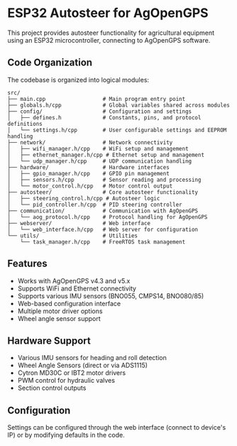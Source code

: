 # ESP32 Autosteer for AgOpenGPS

This project provides autosteer functionality for agricultural equipment using an ESP32 microcontroller, connecting to AgOpenGPS software.

## Code Organization

The codebase is organized into logical modules:

```
src/
├── main.cpp                  # Main program entry point
├── globals.h/cpp             # Global variables shared across modules
├── config/                   # Configuration and settings
│   ├── defines.h             # Constants, pins, and protocol definitions
│   └── settings.h/cpp        # User configurable settings and EEPROM handling
├── network/                  # Network connectivity
│   ├── wifi_manager.h/cpp    # WiFi setup and management
│   ├── ethernet_manager.h/cpp # Ethernet setup and management
│   └── udp_manager.h/cpp     # UDP communication handling
├── hardware/                 # Hardware interfaces
│   ├── gpio_manager.h/cpp    # GPIO pin management
│   ├── sensors.h/cpp         # Sensor reading and processing
│   └── motor_control.h/cpp   # Motor control output
├── autosteer/                # Core autosteer functionality
│   ├── steering_control.h/cpp # Autosteer logic
│   └── pid_controller.h/cpp  # PID steering controller
├── communication/            # Communication with AgOpenGPS
│   └── aog_protocol.h/cpp    # Protocol handling for AgOpenGPS
├── webserver/                # Web interface
│   └── web_interface.h/cpp   # Web server for configuration
└── utils/                    # Utilities
    └── task_manager.h/cpp    # FreeRTOS task management
```

## Features

- Works with AgOpenGPS v4.3 and v5.x
- Supports WiFi and Ethernet connectivity
- Supports various IMU sensors (BNO055, CMPS14, BNO080/85)
- Web-based configuration interface
- Multiple motor driver options
- Wheel angle sensor support

## Hardware Support

- Various IMU sensors for heading and roll detection
- Wheel Angle Sensors (direct or via ADS1115)
- Cytron MD30C or IBT2 motor drivers
- PWM control for hydraulic valves
- Section control outputs

## Configuration

Settings can be configured through the web interface (connect to device's IP) or by modifying defaults in the code. 